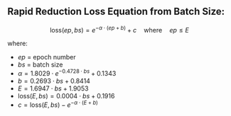 ## Rapid Reduction Loss Equation from Batch Size:

$$
\text{loss}(ep, bs) = e^{-\alpha \cdot (ep + b)} + c \quad \text{where} \quad ep \leq E
$$

where:
- $ep$ = epoch number
- $bs$ = batch size
- $\alpha = 1.8029 \cdot e^{-0.4728 \cdot bs} + 0.1343$
- $b = 0.2693 \cdot bs + 0.8414$
- $E = 1.6947 \cdot bs + 1.9053$
- $\text{loss}(E, bs) = 0.0004 \cdot bs + 0.1916$
- $c = \text{loss}(E, bs) - e^{-\alpha \cdot (E + b)}$
